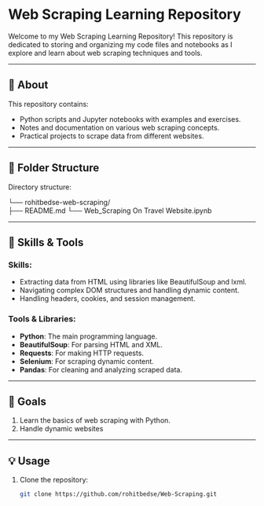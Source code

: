 # Web Scraping Learning Repository

Welcome to my Web Scraping Learning Repository! This repository is dedicated to storing and organizing my code files and notebooks as I explore and learn about web scraping techniques and tools.

---

## 📖 About
This repository contains:
- Python scripts and Jupyter notebooks with examples and exercises.
- Notes and documentation on various web scraping concepts.
- Practical projects to scrape data from different websites.

---

## 📂 Folder Structure

Directory structure:

└── rohitbedse-web-scraping/<br>
    ├── README.md
    └── Web_Scraping On Travel  Website.ipynb

---

## 🚀 Skills & Tools
### Skills:
- Extracting data from HTML using libraries like BeautifulSoup and lxml.
- Navigating complex DOM structures and handling dynamic content.
- Handling headers, cookies, and session management.

### Tools & Libraries:
- **Python**: The main programming language.
- **BeautifulSoup**: For parsing HTML and XML.
- **Requests**: For making HTTP requests.
- **Selenium**: For scraping dynamic content.
- **Pandas**: For cleaning and analyzing scraped data.

---

## 📌 Goals
1. Learn the basics of web scraping with Python.
2. Handle dynamic websites
---
## 💡 Usage
1. Clone the repository:
   ```bash
   git clone https://github.com/rohitbedse/Web-Scraping.git
